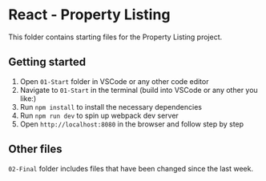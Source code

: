 # React - Property Listing

This folder contains starting files for the Property Listing project.

## Getting started
1. Open `01-Start` folder in VSCode or any other code editor
2. Navigate to `01-Start` in the terminal (build into VSCode or any other you like:)
3. Run `npm install` to install the necessary dependencies
4. Run `npm run dev` to spin up webpack dev server
5. Open `http://localhost:8080` in the browser and follow step by step

## Other files
`02-Final` folder includes files that have been changed since the last week.
